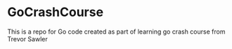 # GoCrashCourse
This is a repo for Go code created as part of learning go crash course from Trevor Sawler
